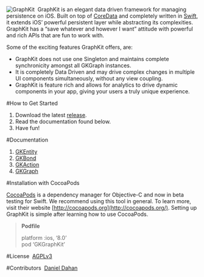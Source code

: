 ![GraphKit](http://graphkit.io/graphkitbanner.png) 
GraphKit is an elegant data driven framework for managing persistence on iOS. Built on top of [CoreData](https://developer.apple.com/library/mac/documentation/Cocoa/Conceptual/CoreData/cdProgrammingGuide.html) and completely written in [Swift](http://www.apple.com/ca/swift/?cid=wwa-ca-kwg-features-com), it extends iOS’ powerful persistent layer while abstracting its complexities. GraphKit has a “save whatever and however I want” attitude with powerful and rich APIs that are fun to work with. 

Some of the exciting features GraphKit offers, are:

- GraphKit does not use one Singleton and maintains complete synchronicity amongst all GKGraph instances.
- It is completely Data Driven and may drive complex changes in multiple UI components simultaneously, without any view coupling.
- GraphKit is feature rich and allows for analytics to drive dynamic components in your app, giving your users a truly unique experience.

#How to Get Started

1. Download the latest [release](https://github.com/GraphKit/GKGraphKit/releases).
2. Read the documentation found below. 
3. Have fun!

#Documentation

1. [GKEntity](http://www.graphkit.io/ios/gkentity)
2. [GKBond](http://www.graphkit.io/ios/gkbond)
3. [GKAction](http://www.graphkit.io/ios/gkaction)
4. [GKGraph](http://www.graphkit.io/ios/gkgraph)

#Installation with CocoaPods

[CocoaPods](http://cocoapods.org) is a dependency manager for Objective-C and now in beta testing for Swift. We recommend using this tool in general. To learn more, visit their website [http://cocoapods.org](http://cocoapods.org/). Setting up GraphKit is simple after learning how to use CocoaPods. 

> **Podfile**
> 
> platform :ios, ‘8.0’  
> pod ‘GKGraphKit’
 
#License 
[AGPLv3](http://choosealicense.com/licenses/agpl-3.0/) 

#Contributors 
[Daniel Dahan](https://github.com/danieldahan)  
